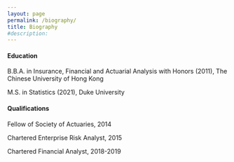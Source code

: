 ```yaml
---
layout: page
permalink: /biography/
title: Biography
#description: 
---
```


#### **Education**

B.B.A. in Insurance, Financial and Actuarial Analysis with Honors (2011), The Chinese University of Hong Kong

M.S. in Statistics (2021), Duke University

#### **Qualifications**

Fellow of Society of Actuaries, 2014

Chartered Enterprise Risk Analyst, 2015

Chartered Financial Analyst, 2018-2019

